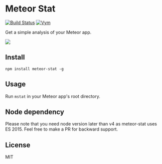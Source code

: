 # Meteor Stat

[![Build Status](https://travis-ci.org/sungwoncho/meteor-stat.svg?branch=master)](https://travis-ci.org/sungwoncho/meteor-stat) [![Vym](https://img.shields.io/badge/Reviewing%20with-Vym-blue.svg)](https://vym.io)

Get a simple analysis of your Meteor app.

![](https://cldup.com/CL3KVPA1MU.gif)

## Install

    npm install meteor-stat -g

## Usage

Run `mstat` in your Meteor app's root directory.

## Node dependency

Please note that you need node version later than v4 as meteor-stat uses
ES 2015. Feel free to make a PR for backward support.

## License

MIT
